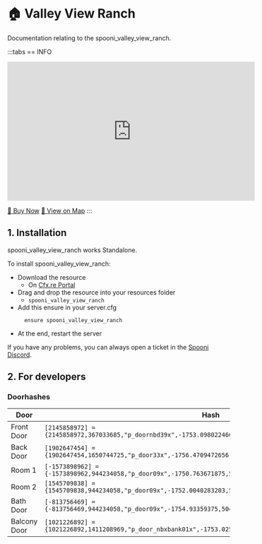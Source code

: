 # 🏠 Valley View Ranch
Documentation relating to the spooni_valley_view_ranch.

:::tabs
== INFO
<iframe width="560" height="315" src="https://www.youtube.com/embed/oCeOuNZxiPs?si=Hbz31rL3QhXAZdLU" frameborder="0" allow="accelerometer; autoplay; clipboard-write; encrypted-media; gyroscope; picture-in-picture; web-share" allowfullscreen></iframe>

<a href="https://spooni-mapping.tebex.io/package/6125043" class="button-buy">🛒 Buy Now</a>
<a href="https://spooni.de/rdr2/?m=house152" class="button-map">📍 View on Map</a>
:::

## 1. Installation
spooni_valley_view_ranch works Standalone.  

To install spooni_valley_view_ranch:
- Download the resource
  - On [Cfx.re Portal](https://portal.cfx.re/)
- Drag and drop the resource into your resources folder
  - `spooni_valley_view_ranch`
- Add this ensure in your server.cfg
  ```
    ensure spooni_valley_view_ranch
  ```
- At the end, restart the server

If you have any problems, you can always open a ticket in the [Spooni Discord](https://discord.gg/spooni).

## 2. For developers
### Doorhashes
| Door                      | Hash
|---------------------------|----------------------------------------------------------------------------------|
| Front Door                | `[2145858972] = {2145858972,367033685,"p_doornbd39x",-1753.0980224609,497.4162902832,112.8330078125}`
| Back Door                 | `[1902647454] = {1902647454,1650744725,"p_door33x",-1756.4709472656,509.58843994141,113.22439575195}`
| Room 1                    | `[-1573898962] = {-1573898962,944234058,"p_door09x",-1750.763671875,508.65582275391,116.46435546875}`
| Room 2                    | `[1545709838] = {1545709838,944234058,"p_door09x",-1752.0040283203,503.54602050781,116.45435333252}`
| Bath Door                 | `[-813756469] = {-813756469,944234058,"p_door09x",-1754.93359375,504.06607055664,116.44435882568}`
| Balcony Door              | `[1021226892] = {1021226892,1411208969,"p_door_nbxbank01x",-1753.0250244141,497.43933105469,116.43803405762}`
